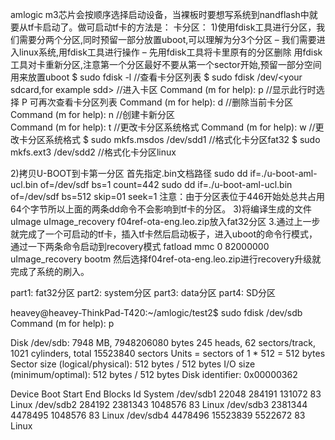 amlogic m3芯片会按顺序选择启动设备，当裸板时要想写系统到nandflash中就要从tf卡启动了。做可启动tf卡的方法是：
卡分区：
1)使用fdisk工具进行分区，我们需要分两个分区,同时预留一部分放置uboot,可以理解为分3个分区
– 我们需要进入linux系统,用fdisk工具进行操作
– 先用fdisk工具将卡里原有的分区删除
 用fdisk工具对卡重新分区,注意第一个分区最好不要从第一个sector开始,预留一部分空间用来放置uboot
$ sudo fdisk -l     //查看卡分区列表
$ sudo fdisk /dev/<your sdcard,for example sdd>  //进入卡区
Command (m for help): p                  //显示此行时选择 P 可再次查看卡分区列表
Command (m for help): d                   //删除当前卡分区
Command (m for help): n                   //创建卡新分区    
Command (m for help): t                   //更改卡分区系统格式
Command (m for help): w                   //更改卡分区系统格式
$ sudo mkfs.msdos /dev/sdd1               //格式化卡分区fat32
$ sudo mkfs.ext3 /dev/sdd2                //格式化卡分区linux

2)拷贝U-BOOT到卡第一分区
首先指定.bin文档路径
sudo dd if=./u-boot-aml-ucl.bin of=/dev/sdf bs=1 count=442
sudo dd if=./u-boot-aml-ucl.bin of=/dev/sdf bs=512 skip=01 seek=1
注意：由于分区表位于446开始处总共占用64个字节所以上面的两条dd命令不会影响到tf卡的分区。
3)将编译生成的文件uImage uImage_recovery f04ref-ota-eng.leo.zip放入fat32分区
3.通过上一步就完成了一个可启动的tf卡，插入tf卡然后启动板子，进入uboot的命令行模式，通过一下两条命令启动到recovery模式
fatload mmc 0 82000000 uImage_recovery
bootm
然后选择f04ref-ota-eng.leo.zip进行recovery升级就完成了系统的刷入。

part1: fat32分区
part2: system分区
part3: data分区
part4: SD分区

heavey@heavey-ThinkPad-T420:~/amlogic/test2$ sudo fdisk /dev/sdb
Command (m for help): p

Disk /dev/sdb: 7948 MB, 7948206080 bytes
245 heads, 62 sectors/track, 1021 cylinders, total 15523840 sectors
Units = sectors of 1 * 512 = 512 bytes
Sector size (logical/physical): 512 bytes / 512 bytes
I/O size (minimum/optimal): 512 bytes / 512 bytes
Disk identifier: 0x00000362

   Device Boot      Start         End      Blocks   Id  System
/dev/sdb1           22048      284191      131072   83  Linux 
/dev/sdb2          284192     2381343     1048576   83  Linux
/dev/sdb3         2381344     4478495     1048576   83  Linux
/dev/sdb4         4478496    15523839     5522672   83  Linux

